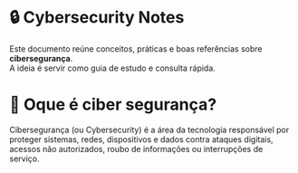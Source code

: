 # 🔒 Cybersecurity Notes

Este documento reúne conceitos, práticas e boas referências sobre **cibersegurança**.  
A ideia é servir como guia de estudo e consulta rápida.

# 🪪 Oque é ciber segurança?
Cibersegurança (ou Cybersecurity) é a área da tecnologia responsável por proteger sistemas, redes, dispositivos e dados contra ataques digitais, acessos não autorizados, roubo de informações ou interrupções de serviço.
